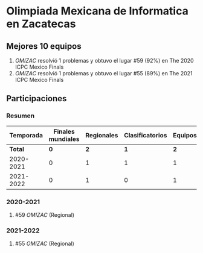 ---
---

# Olimpiada Mexicana de Informatica en Zacatecas

## Mejores 10 equipos

1. _OMIZAC_ resolvió 1 problemas y obtuvo el lugar #59 (92%) en The 2020 ICPC Mexico Finals
1. _OMIZAC_ resolvió 1 problemas y obtuvo el lugar #55 (89%) en The 2021 ICPC Mexico Finals

## Participaciones

### Resumen

| Temporada | Finales mundiales | Regionales | Clasificatorios | Equipos |
| --- | --- | --- | --- | --- |
| **Total** | **0** | **2** | **1** | **2** |
| 2020-2021 | 0 | 1 | 1 | 1 |
| 2021-2022 | 0 | 1 | 0 | 1 |

### 2020-2021

1. #59 _OMIZAC_ (Regional)

### 2021-2022

1. #55 _OMIZAC_ (Regional)




